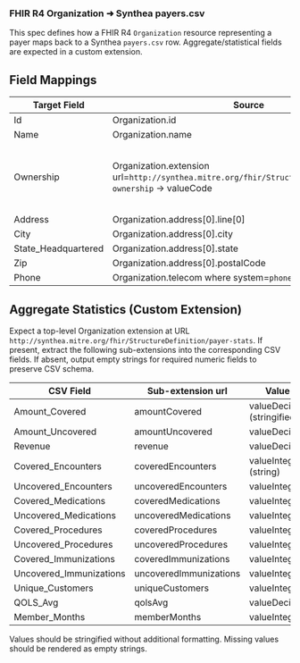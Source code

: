 ### FHIR R4 Organization ➜ Synthea payers.csv

This spec defines how a FHIR R4 `Organization` resource representing a payer maps back to a Synthea `payers.csv` row. Aggregate/statistical fields are expected in a custom extension.

## Field Mappings

| Target Field | Source | Notes |
|--------------|--------|-------|
| Id | Organization.id | Required |
| Name | Organization.name | Required |
| Ownership | Organization.extension url=`http://synthea.mitre.org/fhir/StructureDefinition/payer-ownership` → valueCode | Optional; if missing, output empty string |
| Address | Organization.address[0].line[0] | Optional |
| City | Organization.address[0].city | Optional |
| State_Headquartered | Organization.address[0].state | Optional |
| Zip | Organization.address[0].postalCode | Optional |
| Phone | Organization.telecom where system=`phone` → join values with `; ` | Optional |

## Aggregate Statistics (Custom Extension)

Expect a top-level Organization extension at URL `http://synthea.mitre.org/fhir/StructureDefinition/payer-stats`. If present, extract the following sub-extensions into the corresponding CSV fields. If absent, output empty strings for required numeric fields to preserve CSV schema.

| CSV Field | Sub-extension url | Value |
|-----------|-------------------|-------|
| Amount_Covered | amountCovered | valueDecimal (stringified) |
| Amount_Uncovered | amountUncovered | valueDecimal |
| Revenue | revenue | valueDecimal |
| Covered_Encounters | coveredEncounters | valueInteger (string) |
| Uncovered_Encounters | uncoveredEncounters | valueInteger |
| Covered_Medications | coveredMedications | valueInteger |
| Uncovered_Medications | uncoveredMedications | valueInteger |
| Covered_Procedures | coveredProcedures | valueInteger |
| Uncovered_Procedures | uncoveredProcedures | valueInteger |
| Covered_Immunizations | coveredImmunizations | valueInteger |
| Uncovered_Immunizations | uncoveredImmunizations | valueInteger |
| Unique_Customers | uniqueCustomers | valueInteger |
| QOLS_Avg | qolsAvg | valueDecimal |
| Member_Months | memberMonths | valueInteger |

Values should be stringified without additional formatting. Missing values should be rendered as empty strings.


